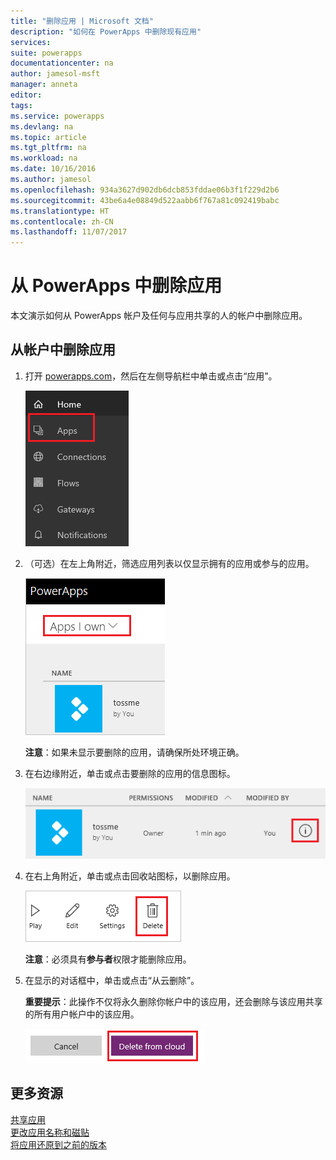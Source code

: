 ```yaml
---
title: "删除应用 | Microsoft 文档"
description: "如何在 PowerApps 中删除现有应用"
services: 
suite: powerapps
documentationcenter: na
author: jamesol-msft
manager: anneta
editor: 
tags: 
ms.service: powerapps
ms.devlang: na
ms.topic: article
ms.tgt_pltfrm: na
ms.workload: na
ms.date: 10/16/2016
ms.author: jamesol
ms.openlocfilehash: 934a3627d902db6dcb853fddae06b3f1f229d2b6
ms.sourcegitcommit: 43be6a4e08849d522aabb6f767a81c092419babc
ms.translationtype: HT
ms.contentlocale: zh-CN
ms.lasthandoff: 11/07/2017
---
```

# <a name="delete-an-app-from-powerapps"></a>从 PowerApps 中删除应用
本文演示如何从 PowerApps 帐户及任何与应用共享的人的帐户中删除应用。

## <a name="delete-an-app-from-your-account"></a>从帐户中删除应用
1. 打开 [powerapps.com](https://web.powerapps.com)，然后在左侧导航栏中单击或点击“应用”。
   
    ![](./media/delete-app/file-apps.png)
2. （可选）在左上角附近，筛选应用列表以仅显示拥有的应用或参与的应用。
   
    ![](./media/delete-app/filter-list.png)
   
    **注意**：如果未显示要删除的应用，请确保所处环境正确。
3. 在右边缘附近，单击或点击要删除的应用的信息图标。
   
    ![](./media/delete-app/app-options.png)
4. 在右上角附近，单击或点击回收站图标，以删除应用。
   
    ![](./media/delete-app/delete-icon.png)
   
    **注意**：必须具有**参与者**权限才能删除应用。
5. 在显示的对话框中，单击或点击“从云删除”。  
   
    **重要提示**：此操作不仅将永久删除你帐户中的该应用，还会删除与该应用共享的所有用户帐户中的该应用。
   
    ![](./media/delete-app/delete-button.png)

## <a name="more-resources"></a>更多资源
[共享应用](share-app.md)  
[更改应用名称和磁贴](set-name-tile.md)  
[将应用还原到之前的版本](restore-an-app.md)  

